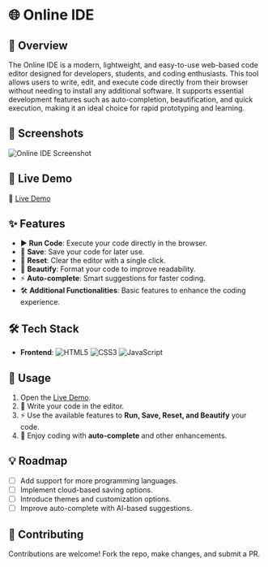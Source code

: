 # 🌐 Online IDE

## 🚀 Overview
The Online IDE is a modern, lightweight, and easy-to-use web-based code editor designed for developers, students, and coding enthusiasts. This tool allows users to write, edit, and execute code directly from their browser without needing to install any additional software. It supports essential development features such as auto-completion, beautification, and quick execution, making it an ideal choice for rapid prototyping and learning.

## 📸 Screenshots
![Online IDE Screenshot](https://i.ibb.co.com/21X295GZ/Screenshot-11-3-2025-13116-127-0-0-1.jpg)

## 🚀 Live Demo
🔗 [Live Demo](https://onlineide-novara.netlify.app/)

## ✨ Features
- ▶️ **Run Code**: Execute your code directly in the browser.
- 💾 **Save**: Save your code for later use.
- 🔄 **Reset**: Clear the editor with a single click.
- 🎨 **Beautify**: Format your code to improve readability.
- ⚡ **Auto-complete**: Smart suggestions for faster coding.
- 🛠️ **Additional Functionalities**: Basic features to enhance the coding experience.

## 🛠 Tech Stack
- **Frontend**: ![HTML5](https://img.shields.io/badge/-HTML5-orange?style=flat&logo=html5) 
  ![CSS3](https://img.shields.io/badge/-CSS3-blue?style=flat&logo=css3) 
  ![JavaScript](https://img.shields.io/badge/-JavaScript-yellow?style=flat&logo=javascript)

## 🎯 Usage
1. Open the [Live Demo](https://onlineide-novara.netlify.app/).
2. 📝 Write your code in the editor.
3. ⚡ Use the available features to **Run, Save, Reset, and Beautify** your code.
4. 🚀 Enjoy coding with **auto-complete** and other enhancements.

## 💡 Roadmap
- [ ] Add support for more programming languages.
- [ ] Implement cloud-based saving options.
- [ ] Introduce themes and customization options.
- [ ] Improve auto-complete with AI-based suggestions.

## 🤝 Contributing
Contributions are welcome! Fork the repo, make changes, and submit a PR.
